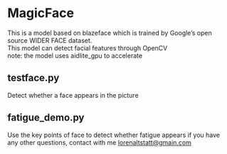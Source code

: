 # MagicFace
This is a model based on blazeface which is trained by Google’s open source WIDER FACE dataset.<br/>
This model can detect facial features through OpenCV 
<br/> note: the model uses aidlite_gpu to accelerate
## testface.py
Detect whether a face appears in the picture
## fatigue_demo.py
Use the key points of face to detect whether fatigue appears
if you have any other questions, contact with me lorenaltstatt@gmain.com
